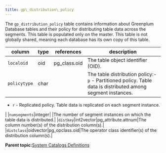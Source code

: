 ```yaml
---
title: gp\_distribution\_policy 
---
```


The `gp_distribution_policy` table contains information about Greenplum Database tables and their policy for distributing table data across the segments. This table is populated only on the master. This table is not globally shared, meaning each database has its own copy of this table.

|column|type|references|description|
|------|----|----------|-----------|
|`localoid`|oid|pg\_class.oid|The table object identifier \(OID\).|
|`policytype`|char| |The table distribution policy:-   `p` - Partitioned policy. Table data is distributed among segment instances.
-   `r` - Replicated policy. Table data is replicated on each segment instance.

|
|`numsegments`|integer| |The number of segment instances on which the table data is distributed.|
|`distkey`|int2vector|pg\_attribute.attnum|The column number\(s\) of the distribution column\(s\).|
|`distclass`|oidvector|pg\_opclass.oid|The operator class identifier\(s\) of the distribution column\(s\).|

**Parent topic:**[System Catalogs Definitions](../system_catalogs/catalog_ref-html.html)

